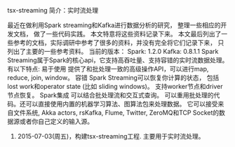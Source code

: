 tsx-streaming
简介：实时流处理

最近在做利用Spark streaming和Kafka进行数据分析的研究， 整理一些相应的开发文档， 做了一些代码实践。 本文特意将这些资料记录下来。
本文最后列出了一些参考的文档，实际调研中参考了很多的资料，并没有完全将它们记录下来， 只列出了主要的一些参考资料。 当前的版本：
Spark: 1.2.0
Kafka: 0.8.1.1
Spark Streaming属于Spark的核心api，它支持高吞吐量、支持容错的实时流数据处理。 有以下特点:
易于使用 提供了和批处理一致的高级操作API，可以进行map, reduce, join, window。
容错 Spark Streaming可以恢复你计算的状态， 包括lost work和operator state (比如 sliding windows)。 支持worker节点和driver 节点恢复。
Spark集成 可以结合批处理流和交互式查询。 可以重用批处理的代码。还可以直接使用内置的机器学习算法、图算法包来处理数据。 它可以接受来自文件系统, Akka actors, rsKafka, Flume, Twitter, ZeroMQ和TCP Socket的数据源或者你自己定义的输入源。


1. 2015-07-03(周五)，构建tsx-streaming工程. 主要用于实时流处理。
